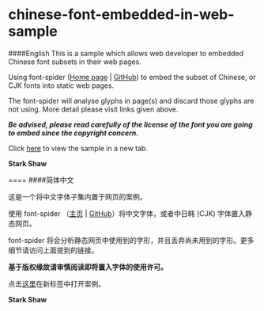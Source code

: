 # chinese-font-embedded-in-web-sample


####English
This is a sample which allows web developer to embedded Chinese font subsets in their web pages.  

Using font-spider ([Home page](http://font-spider.org/) | [GitHub](https://github.com/aui/font-spider)) to embed the subset of Chinese, or CJK fonts into static web pages.  

The font-spider will analyse glyphs in page(s) and discard those glyphs are not using. More detail please visit links given above.  

_**Be advised, please read carefully of the license of the font you are going to embed since the copyright concern.**_

Click <a href="http://starkshaw.github.io/chinese-font-embedded-in-web-sample/" target="_blank">here</a> to view the sample in a new tab.

**Stark Shaw**

====
####简体中文

这是一个将中文字体子集内置于网页的案例。  

使用 font-spider （[主页](http://font-spider.org/) | [GitHub](https://github.com/aui/font-spider)）将中文字体，或者中日韩 (CJK) 字体置入静态网页。  

font-spider 将会分析静态网页中使用到的字形，并且丢弃尚未用到的字形。更多细节请访问上面提到的链接。  

**基于版权缘故请审慎阅读即将置入字体的使用许可。**

点击<a href="http://starkshaw.github.io/chinese-font-embedded-in-web-sample/" target="_blank">这里</a>在新标签中打开案例。

**Stark Shaw**

